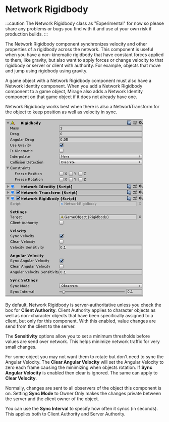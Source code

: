 # Network Rigidbody

:::caution
The Network Rigidbody class as "Experimental" for now so please share any problems or bugs you find with it and use at your own risk if production builds. 
:::

The Network Rigidbody component synchronizes velocity and other properties of a rigidbody across the network. This component is useful when you have a non-kinematic rigidbody that have constant forces applied to them, like gravity, but also want to apply forces or change velocity to that rigidbody or server or client with authority. For example, objects that move and jump using rigidbody using gravity.

A game object with a Network Rigidbody component must also have a Network Identity component. When you add a Network Rigidbody component to a game object, Mirage also adds a Network Identity component on that game object if it does not already have one.

Network Rigidbody works best when there is also a NetworkTransform for the object to keep position as well as velocity in sync.

![Network Rigidbody inspector](/img/components/NetworkRigidbody.png)

By default, Network Rigidbody is server-authoritative unless you check the box for **Client Authority**. Client Authority applies to character objects as well as non-character objects that have been specifically assigned to a client, but only for this component. With this enabled, value changes are send from the client to the server.

The **Sensitivity** options allow you to set a minimum thresholds before values are send over network. This helps minimize network traffic for very small changes.

For some object you may not want them to rotate but don't need to sync the Angular Velocity. The **Clear Angular Velocity** will set the Angular Velocity to zero each frame causing the minimizing when objects rotation. If **Sync Angular Velocity** is enabled then clear is ignored. The same can apply to **Clear Velocity**.

Normally, changes are sent to all observers of the object this component is on. Setting **Sync Mode** to Owner Only makes the changes private between the server and the client owner of the object.

You can use the **Sync Interval** to specify how often it syncs (in seconds). This applies both to Client Authority and Server Authority.
